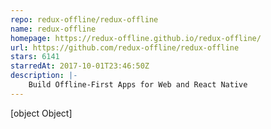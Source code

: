 ```yaml
---
repo: redux-offline/redux-offline
name: redux-offline
homepage: https://redux-offline.github.io/redux-offline/
url: https://github.com/redux-offline/redux-offline
stars: 6141
starredAt: 2017-10-01T23:46:50Z
description: |-
    Build Offline-First Apps for Web and React Native
---
```


[object Object]
